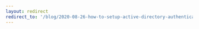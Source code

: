 ```yaml
---
layout: redirect
redirect_to: '/blog/2020-08-26-how-to-setup-active-directory-authentication-in-openam'
---
```

